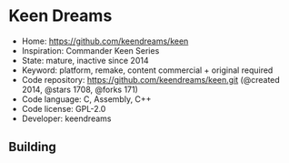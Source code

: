 # Keen Dreams

- Home: https://github.com/keendreams/keen
- Inspiration: Commander Keen Series
- State: mature, inactive since 2014
- Keyword: platform, remake, content commercial + original required
- Code repository: https://github.com/keendreams/keen.git (@created 2014, @stars 1708, @forks 171)
- Code language: C, Assembly, C++
- Code license: GPL-2.0
- Developer: keendreams

## Building
